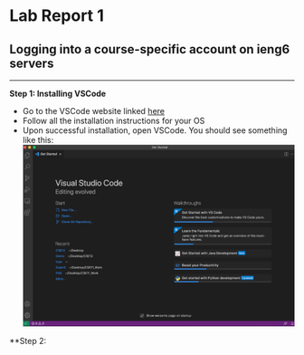 # Lab Report 1
## Logging into a course-specific account on ieng6 servers
---
**Step 1: Installing VSCode**

- Go to the VSCode website linked [here](https://code.visualstudio.com/)
- Follow all the installation instructions for your OS
- Upon successful installation, open VSCode. You should see something like this:
![Image](LabScreenshot.png)

**Step 2: 
